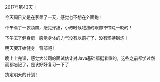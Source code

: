 2017年第43天！

今天周日又是在家呆了一天，感觉也不想在外面跑！

中午煮了一袋汤圆，感觉好甜，小的时候吃甜的眼都不带眨一眨的！

下午去了健身房，感觉身体的力气没有以前打了，没有坚持锻炼！

明天要开始健身，背部吧！

晚上上完课，感觉大公司的面试估计对Java基础都挺看重的，这些之前都学过然而都忘记了，是该好好复习一下了！


执定明天的计划！

